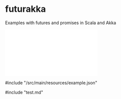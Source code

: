 # futurakka
Examples with futures and promises in Scala and Akka

![futurakka](/src/main/resources/example.json?raw=true "example")

#include "/src/main/resources/example.json"

#include "test.md"